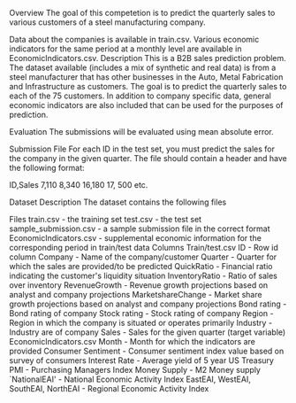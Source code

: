 Overview
The goal of this competetion is to predict the quarterly sales to various customers of a steel manufacturing company.

Data about the companies is available in train.csv. Various economic indicators for the same period at a monthly level are available in EconomicIndicators.csv.
Description
This is a B2B sales prediction problem. The dataset available (includes a mix of synthetic and real data) is from a steel manufacturer that has other businesses in the Auto, Metal Fabrication and Infrastructure as customers. The goal is to predict the quarterly sales to each of the 75 customers. In addition to company specific data, general economic indicators are also included that can be used for the purposes of prediction.

Evaluation
The submissions will be evaluated using mean absolute error.

Submission File
For each ID in the test set, you must predict the sales for the company in the given quarter. The file should contain a header and have the following format:

ID,Sales
7,110
8,340
16,180
17, 500 etc.

Dataset Description
The dataset contains the following files

Files
train.csv - the training set
test.csv - the test set
sample_submission.csv - a sample submission file in the correct format
EconomicIndicators.csv - supplemental economic information for the corresponding period in train/test data
Columns
Train/test.csv
ID - Row id column
Company - Name of the company/customer
Quarter - Quarter for which the sales are provided/to be predicted
QuickRatio - Financial ratio indicating the customer's liquidity situation
InventoryRatio - Ratio of sales over inventory
RevenueGrowth - Revenue growth projections based on analyst and company projections
MarketshareChange - Market share growth projections based on analyst and company projections
Bond rating - Bond rating of company
Stock rating - Stock rating of company
Region - Region in which the company is situated or operates primarily
Industry - Industry are of company
Sales - Sales for the given quarter (target variable)
EconomicIndicators.csv
Month - Month for which the indicators are provided
Consumer Sentiment - Consumer sentiment index value based on survey of consumers
Interest Rate - Average yield of 5 year US Treasury
PMI - Purchasing Managers Index
Money Supply - M2 Money supply
`NationalEAI' - National Economic Activity Index
EastEAI, WestEAI, SouthEAI, NorthEAI - Regional Economic Activity Index
